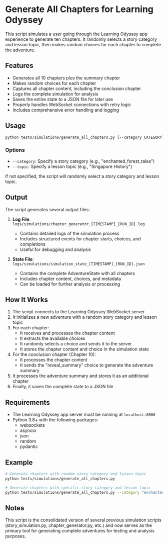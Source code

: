 # Generate All Chapters for Learning Odyssey

This script simulates a user going through the Learning Odyssey app experience to generate ten chapters. It randomly selects a story category and lesson topic, then makes random choices for each chapter to complete the adventure.

## Features

- Generates all 10 chapters plus the summary chapter
- Makes random choices for each chapter
- Captures all chapter content, including the conclusion chapter
- Logs the complete simulation for analysis
- Saves the entire state to a JSON file for later use
- Properly handles WebSocket connections with retry logic
- Includes comprehensive error handling and logging

## Usage

```bash
python tests/simulations/generate_all_chapters.py [--category CATEGORY] [--topic TOPIC]
```

### Options

- `--category`: Specify a story category (e.g., "enchanted_forest_tales")
- `--topic`: Specify a lesson topic (e.g., "Singapore History")

If not specified, the script will randomly select a story category and lesson topic.

## Output

The script generates several output files:

1. **Log File**: `logs/simulations/chapter_generator_[TIMESTAMP]_[RUN_ID].log`
   - Contains detailed logs of the simulation process
   - Includes structured events for chapter starts, choices, and completions
   - Useful for debugging and analysis

2. **State File**: `logs/simulations/simulation_state_[TIMESTAMP]_[RUN_ID].json`
   - Contains the complete AdventureState with all chapters
   - Includes chapter content, choices, and metadata
   - Can be loaded for further analysis or processing

## How It Works

1. The script connects to the Learning Odyssey WebSocket server
2. It initializes a new adventure with a random story category and lesson topic
3. For each chapter:
   - It receives and processes the chapter content
   - It extracts the available choices
   - It randomly selects a choice and sends it to the server
   - It stores the chapter content and choice in the simulation state
4. For the conclusion chapter (Chapter 10):
   - It processes the chapter content
   - It sends the "reveal_summary" choice to generate the adventure summary
5. It processes the adventure summary and stores it as an additional chapter
6. Finally, it saves the complete state to a JSON file

## Requirements

- The Learning Odyssey app server must be running at `localhost:8000`
- Python 3.8+ with the following packages:
  - websockets
  - asyncio
  - json
  - random
  - pydantic

## Example

```bash
# Generate chapters with random story category and lesson topic
python tests/simulations/generate_all_chapters.py

# Generate chapters with specific story category and lesson topic
python tests/simulations/generate_all_chapters.py --category "enchanted_forest_tales" --topic "Singapore History"
```

## Notes

This script is the consolidated version of several previous simulation scripts (story_simulation.py, chapter_generator.py, etc.) and now serves as the primary tool for generating complete adventures for testing and analysis purposes.
